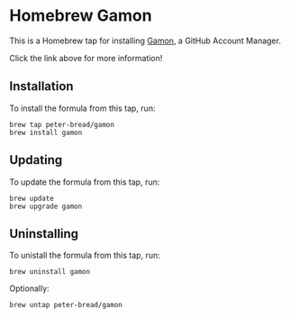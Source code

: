 # Homebrew Gamon

This is a Homebrew tap for installing [Gamon](https://github.com/peter-bread/gamon), a GitHub Account Manager.

Click the link above for more information!

## Installation

To install the formula from this tap, run:

```shell
brew tap peter-bread/gamon
brew install gamon
```

## Updating

To update the formula from this tap, run:

```shell
brew update
brew upgrade gamon
```

## Uninstalling

To unistall the formula from this tap, run:

```shell
brew uninstall gamon
```

Optionally:

```shell
brew untap peter-bread/gamon
```
